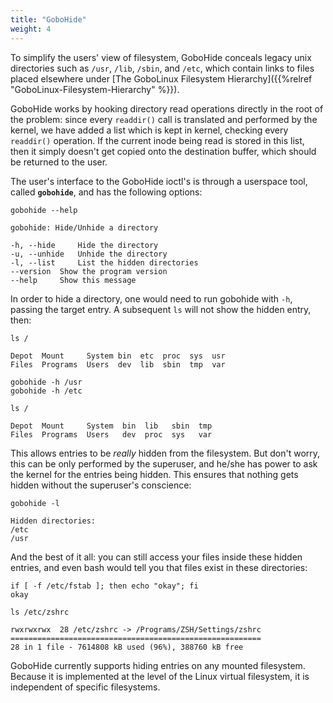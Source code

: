 ```yaml
---
title: "GoboHide"
weight: 4
---
```


To simplify the users' view of filesystem, GoboHide conceals legacy unix
directories such as `/usr`, `/lib`, `/sbin`, and `/etc`, which contain links to
files placed elsewhere under [The GoboLinux Filesystem
Hierarchy]({{%relref "GoboLinux-Filesystem-Hierarchy" %}}).

GoboHide works by hooking directory read operations directly in the root of the
problem: since every `readdir()` call is translated and performed by the kernel,
we have added a list which is kept in kernel, checking every `readdir()`
operation. If the current inode being read is stored in this list, then it
simply doesn't get copied onto the destination buffer, which should be returned
to the user.

The user's interface to the GoboHide ioctl's is through a userspace tool, called
**`gobohide`**, and has the following options:

```
gobohide --help

gobohide: Hide/Unhide a directory

-h, --hide     Hide the directory
-u, --unhide   Unhide the directory
-l, --list     List the hidden directories
--version  Show the program version
--help     Show this message
```

In order to hide a directory, one would need to run gobohide with `-h`, passing
the target entry. A subsequent `ls` will not show the hidden entry, then:

```
ls /

Depot  Mount     System bin  etc  proc  sys  usr
Files  Programs  Users  dev  lib  sbin  tmp  var

gobohide -h /usr
gobohide -h /etc

ls /

Depot  Mount     System  bin  lib   sbin  tmp
Files  Programs  Users   dev  proc  sys   var
```

This allows entries to be _really_ hidden from the filesystem. But don't worry,
this can be only performed by the superuser, and he/she has power to ask the
kernel for the entries being hidden. This ensures that nothing gets hidden
without the superuser's conscience:

```
gobohide -l

Hidden directories:
/etc
/usr
```

And the best of it all: you can still access your files inside these hidden
entries, and even bash would tell you that files exist in these directories:

```fish
if [ -f /etc/fstab ]; then echo "okay"; fi
okay

ls /etc/zshrc

rwxrwxrwx  28 /etc/zshrc -> /Programs/ZSH/Settings/zshrc
========================================================
28 in 1 file - 7614808 kB used (96%), 388760 kB free
```

GoboHide currently supports hiding entries on any mounted filesystem. Because it
is implemented at the level of the Linux virtual filesystem, it is independent
of specific filesystems.
